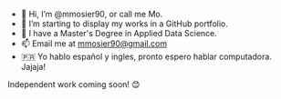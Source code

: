 - 👋 Hi, I’m @mmosier90, or call me Mo.
- 👀 I’m starting to display my works in a GitHub portfolio.
- 🌱 I have a Master's Degree in Applied Data Science.
- 📫 Email me at mmosier90@gmail.com
- 🇵🇷 Yo hablo español y ingles, pronto espero hablar computadora. Jajaja!

Independent work coming soon!  😊
